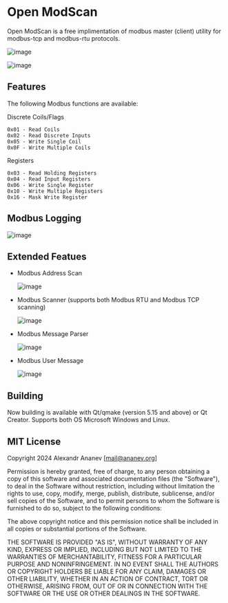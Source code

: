 # Open ModScan
Open ModScan is a free implimentation of modbus master (client) utility for modbus-tcp and modbus-rtu protocols.

![image](https://github.com/user-attachments/assets/71563b34-3d85-404b-9d36-03ad5da76684)


![image](https://github.com/user-attachments/assets/1a7f45f9-66a8-4591-975f-4ea3b623ac31)



## Features

The following Modbus functions are available:

Discrete Coils/Flags

    0x01 - Read Coils
    0x02 - Read Discrete Inputs
    0x05 - Write Single Coil
    0x0F - Write Multiple Coils

Registers

    0x03 - Read Holding Registers
    0x04 - Read Input Registers
    0x06 - Write Single Register
    0x10 - Write Multiple Registers
    0x16 - Mask Write Register

## Modbus Logging

![image](https://github.com/user-attachments/assets/1cc38a65-7631-4122-b975-6a01781131e4)

    
## Extended Featues
- Modbus Address Scan
  
  ![image](https://github.com/user-attachments/assets/dfbe062f-d696-4e38-a75f-d5d53182df58)

- Modbus Scanner (supports both Modbus RTU and Modbus TCP scanning)
  
  ![image](https://github.com/user-attachments/assets/17d5f43d-c341-455d-a9b8-67db50a35699)

- Modbus Message Parser

  ![image](https://github.com/sanny32/OpenModScan/assets/13627951/4f05f38e-d739-4c49-8bc3-f12e7b74d8ab)

- Modbus User Message
  
  ![image](https://github.com/sanny32/OpenModScan/assets/13627951/1aba6329-873c-4ff2-8db8-939245a50722)

## Building
  Now building is available with Qt/qmake (version 5.15 and above) or Qt Creator. Supports both OS Microsoft Windows and Linux.
  
## MIT License
Copyright 2024 Alexandr Ananev [mail@ananev.org]

Permission is hereby granted, free of charge, to any person obtaining a copy of this software and associated documentation files (the "Software"), to deal in the Software without restriction, including without limitation the rights to use, copy, modify, merge, publish, distribute, sublicense, and/or sell copies of the Software, and to permit persons to whom the Software is furnished to do so, subject to the following conditions:

The above copyright notice and this permission notice shall be included in all copies or substantial portions of the Software.

THE SOFTWARE IS PROVIDED "AS IS", WITHOUT WARRANTY OF ANY KIND, EXPRESS OR IMPLIED, INCLUDING BUT NOT LIMITED TO THE WARRANTIES OF MERCHANTABILITY, FITNESS FOR A PARTICULAR PURPOSE AND NONINFRINGEMENT. IN NO EVENT SHALL THE AUTHORS OR COPYRIGHT HOLDERS BE LIABLE FOR ANY CLAIM, DAMAGES OR OTHER LIABILITY, WHETHER IN AN ACTION OF CONTRACT, TORT OR OTHERWISE, ARISING FROM, OUT OF OR IN CONNECTION WITH THE SOFTWARE OR THE USE OR OTHER DEALINGS IN THE SOFTWARE.

